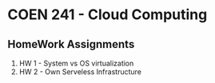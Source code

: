 # COEN 241 - Cloud Computing

## HomeWork Assignments

1. HW 1 - System vs OS virtualization 
2. HW 2 - Own Serveless Infrastructure

